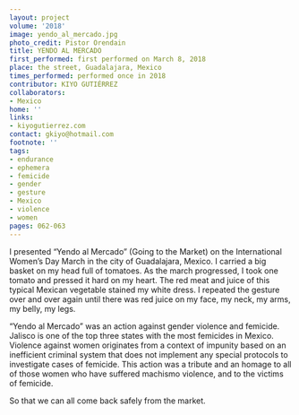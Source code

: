 ```yaml
---
layout: project
volume: '2018'
image: yendo_al_mercado.jpg
photo_credit: Pistor Orendain
title: YENDO AL MERCADO
first_performed: first performed on March 8, 2018
place: the street, Guadalajara, Mexico
times_performed: performed once in 2018
contributor: KIYO GUTIÉRREZ
collaborators:
- Mexico
home: ''
links:
- kiyogutierrez.com
contact: gkiyo@hotmail.com
footnote: ''
tags:
- endurance
- ephemera
- femicide
- gender
- gesture
- Mexico
- violence
- women
pages: 062-063
---
```


I presented “Yendo al Mercado” (Going to the Market) on the International Women’s Day March in the city of Guadalajara, Mexico. I carried a big basket on my head full of tomatoes. As the march progressed, I took one tomato and pressed it hard on my heart. The red meat and juice of this typical Mexican vegetable stained my white dress. I repeated the gesture over and over again until there was red juice on my face, my neck, my arms, my belly, my legs.

“Yendo al Mercado” was an action against gender violence and femicide. Jalisco is one of the top three states with the most femicides in Mexico. Violence against women originates from a context of impunity based on an inefficient criminal system that does not implement any special protocols to investigate cases of femicide. This action was a tribute and an homage to all of those women who have suffered machismo violence, and to the victims of femicide.

So that we can all come back safely from the market.
